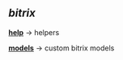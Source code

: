 ***bitrix***
-----------------------------------
  [**help**](https://github.com/foxxoma/SEX/tree/main/bitrix/help) ->  helpers
  
  [**models**](https://github.com/foxxoma/SEX/tree/main/bitrix/models) -> custom bitrix models

